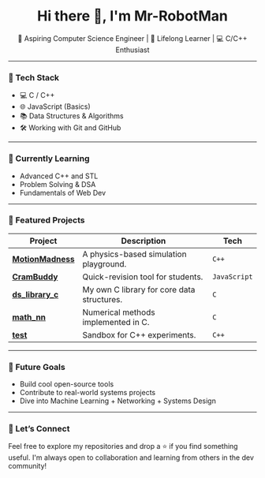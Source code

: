 <h1 align="center">Hi there 👋, I'm Mr-RobotMan</h1>

<p align="center">
  🚀 Aspiring Computer Science Engineer | 🧠 Lifelong Learner | 💻 C/C++ Enthusiast
</p>

---

### 🔧 Tech Stack

- 💻 C / C++
- 🌐 JavaScript (Basics)
- 📚 Data Structures & Algorithms
- 🛠️ Working with Git and GitHub

---

### 🧠 Currently Learning

- Advanced C++ and STL
- Problem Solving & DSA
- Fundamentals of Web Dev

---

### 🚧 Featured Projects

| Project | Description | Tech |
|--------|-------------|------|
| [**MotionMadness**](https://github.com/Mr-RobotMan/MotionMadness) | A physics-based simulation playground. | `C++` |
| [**CramBuddy**](https://github.com/Mr-RobotMan/CramBuddy) | Quick-revision tool for students. | `JavaScript` |
| [**ds_library_c**](https://github.com/Mr-RobotMan/ds_library_c) | My own C library for core data structures. | `C` |
| [**math_nn**](https://github.com/Mr-RobotMan/math_nn) | Numerical methods implemented in C. | `C` |
| [**test**](https://github.com/Mr-RobotMan/test) | Sandbox for C++ experiments. | `C++` |

---


### 🌱 Future Goals

- Build cool open-source tools
- Contribute to real-world systems projects
- Dive into Machine Learning + Networking + Systems Design

---

### 🤝 Let’s Connect

Feel free to explore my repositories and drop a ⭐ if you find something useful. I'm always open to collaboration and learning from others in the dev community!
